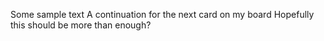 Some sample text
A continuation for the next card on my board
Hopefully this should be more than enough?